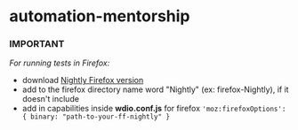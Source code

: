 # automation-mentorship

### IMPORTANT 

*For running tests in Firefox:*

- download [Nightly Firefox version](https://www.mozilla.org/en-US/firefox/channel/desktop/)
- add to the firefox directory name word "Nightly" (ex: firefox-Nightly), if it doesn't include
- add in capabilities inside **wdio.conf.js** for firefox `'moz:firefoxOptions': { binary: "path-to-your-ff-nightly" }`



